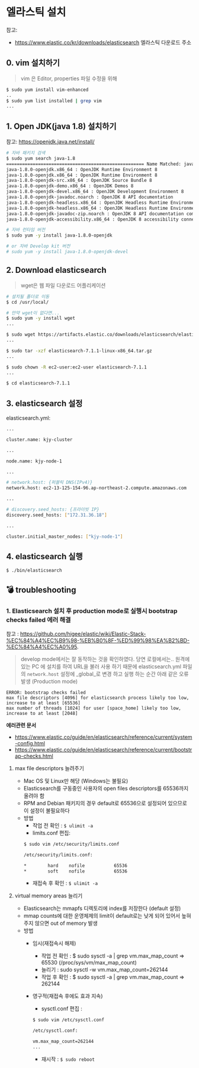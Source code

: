 # 엘라스틱 설치

참고: 
- https://www.elastic.co/kr/downloads/elasticsearch 엘라스틱 다운로드 주소

## 0. vim 설치하기

> vim 은 Editor, properties 파일 수정을 위해 

```bash
$ sudo yum install vim-enhanced
..
$ sudo yum list installed | grep vim
...
```

## 1. Open JDK(java 1.8) 설치하기

참고: https://openjdk.java.net/install/

```bash
# 자바 패키지 검색
$ sudo yum search java-1.8 
==================================================== Name Matched: java-1.8 =====================================================
java-1.8.0-openjdk.x86_64 : OpenJDK Runtime Environment 8
java-1.8.0-openjdk.x86_64 : OpenJDK Runtime Environment 8
java-1.8.0-openjdk-src.x86_64 : OpenJDK Source Bundle 8
java-1.8.0-openjdk-demo.x86_64 : OpenJDK Demos 8
java-1.8.0-openjdk-devel.x86_64 : OpenJDK Development Environment 8
java-1.8.0-openjdk-javadoc.noarch : OpenJDK 8 API documentation
java-1.8.0-openjdk-headless.x86_64 : OpenJDK Headless Runtime Environment 8
java-1.8.0-openjdk-headless.x86_64 : OpenJDK Headless Runtime Environment 8
java-1.8.0-openjdk-javadoc-zip.noarch : OpenJDK 8 API documentation compressed in single archive
java-1.8.0-openjdk-accessibility.x86_64 : OpenJDK 8 accessibility connector

# 자바 런타임 버전 
$ sudo yum -y install java-1.8.0-openjdk

# or 자바 Develop kit 버전
# sudo yum -y install java-1.8.0-openjdk-devel
```

## 2. Download elasticsearch

> wget은 웹 파일 다운로드 어플리케이션

```bash
# 설치될 폴더로 이동
$ cd /usr/local/

# 만약 wget이 없다면...
$ sudo yum -y install wget
...

$ sudo wget https://artifacts.elastic.co/downloads/elasticsearch/elasticsearch-7.1.1-linux-x86_64.tar.gz
...

$ sudo tar -xzf elasticsearch-7.1.1-linux-x86_64.tar.gz
...

$ sudo chown -R ec2-user:ec2-user elasticsearch-7.1.1
...

$ cd elasticsearch-7.1.1

```

## 3. elasticsearch 설정

elasticsearch.yml:
```bash
...

cluster.name: kjy-cluster

...

node.name: kjy-node-1

...

# network.host: {퍼블릭 DNS(IPv4)}
network.host: ec2-13-125-154-96.ap-northeast-2.compute.amazonaws.com

...

# discovery.seed_hosts: {프라이빗 IP}
discovery.seed_hosts: ["172.31.36.18"]

...

cluster.initial_master_nodes: ["kjy-node-1"]

```

## 4. elasticsearch 실행
```bash
$ ./bin/elasticsearch

```

## :bomb: troubleshooting
### 1. Elasticsearch 설치 후 production mode로 실행시 bootstrap checks failed 에러 해결

참고 : https://github.com/higee/elastic/wiki/Elastic-Stack-%EC%84%A4%EC%B9%98-%EB%B0%8F-%ED%99%98%EA%B2%BD-%EC%84%A4%EC%A0%95.

> develop mode에서는 잘 동작하는 것을 확인하였다. 당연 로컬에서는.. 원격에 있는 PC 에 설치를 하여 URL을 불러 사용 하기 때문에 
  elasticsearch.yml 파일의 `network.host` 설정에 _global_로 변경 하고 실행 하는 순간 아래 같은 오류 발생 (Production mode)

```
ERROR: bootstrap checks failed
max file descriptors [4096] for elasticsearch process likely too low, increase to at least [65536]
max number of threads [1024] for user [space_home] likely too low, increase to at least [2048]
```

**에러관련 문서**
-  https://www.elastic.co/guide/en/elasticsearch/reference/current/system-config.html
-  https://www.elastic.co/guide/en/elasticsearch/reference/current/bootstrap-checks.html


1. max file descriptors 늘려주기
    - Mac OS 및 Linux만 해당 (Windows는 불필요)
    - Elasticsearch를 구동중인 사용자의 open files descriptors를 65536까지 올려야 함
    - RPM and Debian 패키지의 경우 default로 65536으로 설정되어 있으므로 이 설정이 불필요하다
    - 방법
        - 작업 전 확인 : `$ ulimit -a`
        - limits.conf 편집: 
        ```bash
        $ sudo vim /etc/security/limits.conf
        
        /etc/security/limits.conf:
        
        *        hard    nofile           65536
        *        soft    nofile           65536
        
        ```
        - 재접속 후 확인 : `$ ulimit -a`

2. virtual memory areas 늘리기
    - Elasticsearch는 mmapfs 디렉토리에 index를 저장한다 (default 설정)
    - mmap counts에 대한 운영체제의 limit이 default로는 낮게 되어 있어서 높혀주지 않으면 out of memory 발생
    - 방법
        - 임시(재접속시 해제)
            - 작업 전 확인 : $ sudo sysctl -a | grep vm.max_map_count => 65530 (/proc/sys/vm/max_map_count)
            - 늘리기 : sudo sysctl -w vm.max_map_count=262144
            - 작업 후 확인 : $ sudo sysctl -a | grep vm.max_map_count => 262144
        
        - 영구적(재접속 후에도 효과 지속)
            - sysctl.conf 편집 :
            ```bash
            $ sudo vim /etc/sysctl.conf
            
            /etc/sysctl.conf:
            
            vm.max_map_count=262144
            ...
            
            ```
            - 재시작 : `$ sudo reboot`